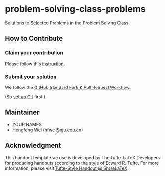 # problem-solving-class-problems

Solutions to Selected Problems in the Problem Solving Class.

## How to Contribute

### Claim your contribution
Please follow this [instruction](https://github.com/hengxin/problem-solving-class-problems/issues/2).

### Submit your solution
We follow the [GitHub Standard Fork & Pull Request Workflow](https://gist.github.com/Chaser324/ce0505fbed06b947d962).

(So [set up Git](https://help.github.com/articles/set-up-git/) first.)

## Maintainer
- YOUR NAMES
- Hengfeng Wei (hfwei@nju.edu.cn)

## Acknowledgment

This handout template we use is developed by The Tufte-LaTeX Developers 
for producing handouts according to the style of Edward R. Tufte.
For more information, please visit [Tufte-Style Handout @ ShareLaTeX](https://www.sharelatex.com/templates/other/tufte-style-handout).
